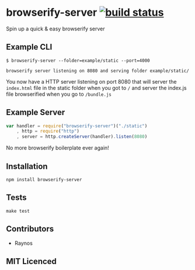 # browserify-server [![build status][1]][2]

Spin up a quick & easy browserify server

## Example CLI

```
$ browserify-server --folder=example/static --port=4000

browserify server listening on 8080 and serving folder example/static/
```

You now have a HTTP server listening on port 8080 that will server the `index.html` file in the static folder when you got to `/` and server the index.js file browserified when you go to `/bundle.js`

## Example Server

``` js
var handler = require("browserify-server")("./static")
    , http = require("http")
    , server = http.createServer(handler).listen(8080)
```

No more browserify boilerplate ever again!

## Installation

`npm install browserify-server`

## Tests

`make test`

## Contributors

 - Raynos

## MIT Licenced

  [1]: https://secure.travis-ci.org/Raynos/browserify-server.png
  [2]: http://travis-ci.org/Raynos/browserify-server